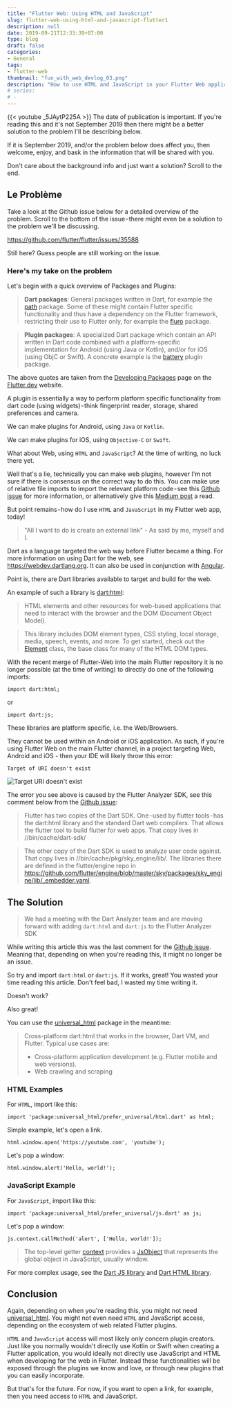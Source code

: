 ```yaml
---
title: "Flutter Web: Using HTML and JavaScript"
slug: flutter-web-using-html-and-javascript-flutter1
description: null
date: 2019-09-21T12:33:39+07:00
type: blog
draft: false
categories:
- General
tags:
- flutter-web
thumbnail: "fun_with_web_devlog_03.png"
description: "How to use HTML and JavaScript in your Flutter Web application - Flutter 1.9"
# series:
# -
---
```

{{< youtube _5JAytP225A >}}
The date of publication is important. If you're reading this and it's not September 2019 then there might be a better solution to the problem I'll be describing below.

If it is September 2019, and/or  the problem below does affect you, then welcome, enjoy, and bask in the information that will be shared with you.

Don't care about the background info and just want a solution? Scroll to the end.

## Le Problème ##

Take a look at the Github issue below for a detailed overview of the problem. Scroll to the bottom of the issue - there might even be a solution to the problem we'll be discussing.

https://github.com/flutter/flutter/issues/35588

Still here? Guess people are still working on the issue.

### Here's my take on the problem ###

Let's begin with a quick overview of Packages and Plugins:

> **Dart packages**: General packages written in Dart, for example the [path](https://pub.dev/packages/path) package. Some of these might contain Flutter specific functionality and thus have a dependency on the Flutter framework, restricting their use to Flutter only, for example the [fluro](https://pub.dev/packages/fluro) package.

> **Plugin packages**: A specialized Dart package which contain an API written in Dart code combined with a platform-specific implementation for Android (using Java or Kotlin), and/or for iOS (using ObjC or Swift). A concrete example is the [battery](https://pub.dev/packages/battery) plugin package.

The above quotes are taken from the [Developing Packages](https://flutter.dev/docs/development/packages-and-plugins/developing-packages) page on the [Flutter.dev](https://flutter.dev) website.

A plugin is essentially a way to perform platform specific functionality from dart code (using widgets) - think fingerprint reader, storage, shared preferences and camera.

We can make plugins for Android, using `Java` or `Kotlin`.

We can make plugins for iOS, using `Objective-C` or `Swift`.

What about Web, using `HTML` and `JavaScript`? At the time of writing, no luck there yet. 

Well that's a lie, technically you can make web plugins, however I'm not sure if there is consensus on the correct way to do this. You can make use of relative file imports to import the relevant platform code - see this [Github issue](https://github.com/flutter/flutter/issues/35588) for more information, or alternatively give this [Medium post](https://medium.com/@rody.davis.jr/how-to-build-a-native-cross-platform-project-with-flutter-372b9e4b504f) a read.

But point remains - how do I use `HTML` and `JavaScript` in my Flutter web app, today!

> "All I want to do is create an external link" - As said by me, myself and I.

Dart as a language targeted the web way before Flutter became a thing. For more information on using Dart for the web, see https://webdev.dartlang.org. It can also be used in conjunction with [Angular](https://angulardart.dev/).

Point is, there are Dart libraries available to target and build for the web.

An example of such a library is [dart:html](https://api.dart.dev/stable/2.5.0/dart-html/dart-html-library.html):

> HTML elements and other resources for web-based applications that need to interact with the browser and the DOM (Document Object Model).

> This library includes DOM element types, CSS styling, local storage, media, speech, events, and more. To get started, check out the [Element](https://api.dart.dev/stable/2.5.0/dart-html/Element-class.html) class, the base class for many of the HTML DOM types.

With the recent merge of Flutter-Web into the main Flutter repository it is no longer possible (at the time of writing) to directly do one of the following imports:

```
import dart:html;
```

or

```
import dart:js;
```

These libraries are platform specific, i.e. the Web/Browsers.

They cannot be used within an Android or iOS application. As such, if you're using Flutter Web on the main Flutter channel, in a project targeting Web, Android and iOS - then your IDE will likely throw this error:

```
Target of URI doesn't exist
```

![Target URI doesn't exist](/pictures/flutter_web_html_and_javascript_support/dart_html_error.png)

The error you see above is caused by the Flutter Analyzer SDK, see this comment below from the [Github issue](https://github.com/flutter/flutter/issues/35588):

> Flutter has two copies of the Dart SDK. One - used by flutter tools - has the dart:html library and the standard Dart web compilers. That allows the flutter tool to build flutter for web apps. That copy lives in //bin/cache/dart-sdk/

> The other copy of the Dart SDK is used to analyze user code against. That copy lives in //bin/cache/pkg/sky_engine/lib/. The libraries there are defined in the flutter/engine repo in https://github.com/flutter/engine/blob/master/sky/packages/sky_engine/lib/_embedder.yaml.

## The Solution ##

> We had a meeting with the Dart Analyzer team and are moving forward with adding `dart:html` and `dart:js` to the Flutter Analyzer SDK

While writing this article this was the last comment for the [Github issue](https://github.com/flutter/flutter/issues/35588). Meaning that, depending on when you're reading this, it might no longer be an issue.

So try and import `dart:html` or `dart:js`. If it works, great! You wasted your time reading this article. Don't feel bad, I wasted my time writing it.

Doesn't work?

Also great!

You can use the [universal_html](https://pub.dev/packages/universal_html) package in the meantime:

> Cross-platform dart:html that works in the browser, Dart VM, and Flutter. Typical use cases are:
> * Cross-platform application development (e.g. Flutter mobile and web versions).
> * Web crawling and scraping

### HTML Examples ###

For `HTML`, import like this:

```
import 'package:universal_html/prefer_universal/html.dart' as html;
```

Simple example, let's open a link.

```
html.window.open('https://youtube.com', 'youtube');
```

Let's pop a window:

```
html.window.alert('Hello, world!');
```

### JavaScript Example ###

For `JavaScript`, import like this:

```
import 'package:universal_html/prefer_universal/js.dart' as js;
```

Let's pop a window:

```
js.context.callMethod('alert', ['Hello, world!']);
```

> The top-level getter [context](https://api.dartlang.org/stable/2.5.0/dart-js/context.html) provides a [JsObject](https://api.dartlang.org/stable/2.5.0/dart-js/JsObject-class.html) that represents the global object in JavaScript, usually window.

For more complex usage, see the [Dart JS library](https://api.dartlang.org/stable/2.5.0/dart-js/dart-js-library.html) and [Dart HTML library](https://api.dart.dev/stable/2.5.0/dart-html/dart-html-library.html).

## Conclusion ##

Again, depending on when you're reading this, you might not need [universal_html](https://pub.dev/packages/universal_html). You might not even need `HTML` and JavaScript access, depending on the ecosystem of web related Flutter plugins.

`HTML` and `JavaScript` access will most likely only concern plugin creators. Just like you normally wouldn't directly use Kotlin or Swift when creating a Flutter application, you would ideally not directly use JavaScript and HTML when developing for the web in Flutter. Instead these functionalities will be exposed through the plugins we know and love, or through new plugins that you can easily incorporate.

But that's for the future. For now, if you want to open a link, for example, then you need access to `HTML` and JavaScript.